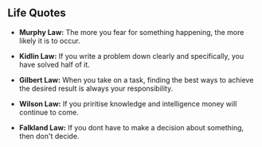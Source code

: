 Life Quotes
---

- **Murphy Law:** The more you fear for something happening, the more likely it is to occur.

- **Kidlin Law:** If you write a problem down clearly and specifically, you have solved half of it.

- **Gilbert Law:** When you take on a task, finding the best ways to achieve the desired result is always your responsibility.

- **Wilson Law:** If you priritise knowledge and intelligence money will continue to come.

- **Falkland Law:** If you dont have to make a decision about something, then don't decide.

